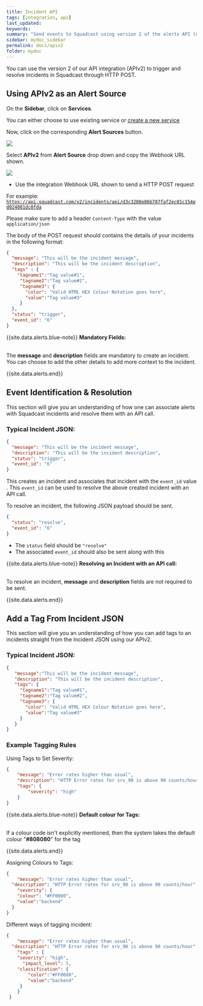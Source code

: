 ```yaml
---
title: Incident API
tags: [integration, api]
last_updated:
keywords:
summary: "Send events to Squadcast using version 2 of the alerts API (APIv2)"
sidebar: mydoc_sidebar
permalink: docs/apiv2
folder: mydoc
---
```


You can use the version 2 of our API integration (APIv2) to trigger and resolve incidents in Squadcast through HTTP POST.

## Using APIv2 as an Alert Source

On the **Sidebar**, click on **Services**.

You can either choose to use existing service or [create a new service](adding-a-service-1)

Now, click on the corresponding **Alert Sources** button.

![](images/integration_1.png)

Select **APIv2** from  **Alert Source** drop down and copy the Webhook URL shown.

![](images/apiv2_1.png)

- Use the integration Webhook URL shown to send a HTTP POST request

For example:
<code class="highlighter-rouge" style="color: #c7254e; background-color: #f9f2f4 !important; overflow-wrap: break-word;">https://api.squadcast.com/v2/incidents/api/d3c3208e86b787faf2ec01c154ed024081dc0fda</code>

Please make sure to add a header `Content-Type` with the value `application/json`

The body of the POST request should contains the details of your incidents in the following format:

```json
{
  "message": "This will be the incident message",
  "description": "This will be the incident description",
  "tags" : {
    "tagname1":"Tag value#1",
     "tagname2":"Tag value#2",
     "tagname3": {
       "color": "Valid HTML HEX Colour Notation goes here",
       "value":"Tag value#3"
     }
  },
  "status": "trigger",
  "event_id": "6"
}
```

{{site.data.alerts.blue-note}}
<b>Mandatory Fields: </b>
<br/><br/><p>The <b>message</b> and <b>description</b> fields are mandatory to create an incident. You can choose to add the other details to add more context to the incident.</p>
{{site.data.alerts.end}}

## Event Identification & Resolution

This section will give you an understanding of how one can associate alerts with Squadcast incidents and resolve them with an API call. 

### Typical Incident JSON:

```json
{
  "message": "This will be the incident message",
  "description": "This will be the incident description",
  "status": "trigger",
  "event_id": "6"
}
```

This creates an incident and associates that incident with the `event_id` value . This `event_id` can be used to resolve the above created incident with an API call.

To resolve an incident, the following JSON payload should be sent. 

```json
{
  "status": "resolve",
  "event_id": "6"
}
```

- The `status` field should be `"resolve"` 
- The associated `event_id` should also be sent along with this


{{site.data.alerts.blue-note}}
<b>Resolving an Incident with an API call: </b>
<br/><br/><p>To resolve an incident, <b>message</b> and <b>description</b> fields are not required to be sent.</p>
{{site.data.alerts.end}}

## Add a Tag From Incident JSON

This section will give you an understanding of how you can add tags to an incidents straight from the Incident JSON using our APIv2.

### Typical Incident JSON:

```json
{
   "message":"This will be the incident message",
   "description": "This will be the incident description",
   "tags": {
     "tagname1":"Tag value#1",
     "tagname2":"Tag value#2",
     "tagname3": {
       "color": "Valid HTML HEX Colour Notation goes here",
       "value":"Tag value#3"
     }
   }
}
```

### Example Tagging Rules

Using Tags to Set Severity:

```json
{
  	"message": "Error rates higher than usual",
    "description": "HTTP Error rates for srv_90 is above 90 counts/hour",
    "tags": {
    	"severity": "high"
    }
}
```

{{site.data.alerts.blue-note}}
<b>Default colour for Tags: </b>
<br/><br/><p>If a colour code isn't explicitly mentioned, then the system takes the default colour "<b>#808080</b>" for the tag</p>
{{site.data.alerts.end}}

Assigning Colours to Tags:

```json
{
	"message": "Error rates higher than usual",
  "description": "HTTP Error rates for srv_90 is above 90 counts/hour",
	"severity": {
  	"colour": "#FF0000",
  	"value":"backend"
  }
}
```

Different ways of tagging incident:

```json
{
	"message": "Error rates higher than usual",
  "description": "HTTP Error rates for srv_90 is above 90 counts/hour",
	"tags" : {
   	"severity": "high",
	  "impact_level": 5,
   	"classification": {
    	"color":"#FF0000",
     	"value":"backend"
     }
 	}
 }
 ```